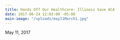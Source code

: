 ```yaml
---
title: Hands Off Our Healthcare- Illinois Save ACA
date: 2017-06-24 12:03:00 -05:00
main-image: "/uploads/may11March1.jpg"
---
```


May 11, 2017